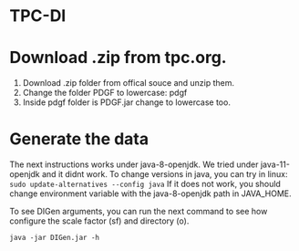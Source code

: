 # TPC-DI
# Download .zip from tpc.org.
1. Download .zip folder from offical souce and unzip them.
2. Change the folder PDGF to lowercase: pdgf
3. Inside pdgf folder is PDGF.jar change to lowercase too.


# Generate the data

The next instructions works under java-8-openjdk. We tried under java-11-openjdk and it didnt work. To change versions in java, you can try in linux:
``
sudo update-alternatives --config java
``
If it does not work, you should change environment variable with the java-8-openjdk path in JAVA_HOME.

To see DIGen arguments, you can run the next command to see how configure the scale factor (sf) and directory (o).

``
java -jar DIGen.jar -h
``

